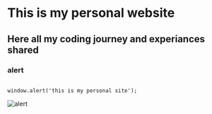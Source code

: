 # This is my personal website
## Here all my coding journey and experiances shared
### alert

```

window.alert('this is my personal site');

 ```

![alert](https://user-images.githubusercontent.com/94310894/143729320-b2dc4f64-4f37-4d92-8124-d97d95837bab.jpg)

